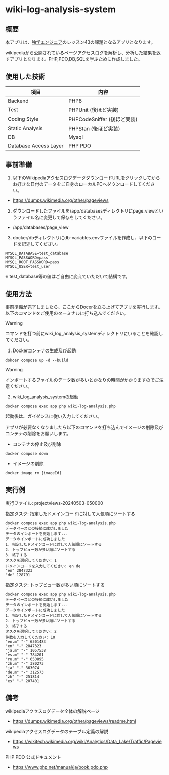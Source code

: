 # wiki-log-analysis-system

## 概要

本アプリは、[独学エンジニア](https://dokugaku-engineer.com/, "独学エンジニアHome")のレッスン43の課題となるアプリとなります。

wikipediaから公開されているページアクセスログを解析し、分析した結果を返すアプリとなります。PHP,PDO,DB,SQLを学ぶために作成しました。

## 使用した技術
| 項目 | 内容 |
| --- | --- |
| Backend | PHP8 |
| Test | PHPUnit (後ほど実装) |
| Coding Style | PHPCodeSniffer (後ほど実装) |
| Static Analysis | PHPStan (後ほど実装) |
| DB | Mysql |
| Database Access Layer | PHP PDO |

## 事前準備
1. 以下のWikipediaアクセスログデータダウンロードURLをクリックしてからお好きな日付のデータをご自身のローカルPCへダウンロードしてください。
- https://dumps.wikimedia.org/other/pageviews

2. ダウンロードしたファイルを/app/databasesディレクトリにpage_viewというファイル名に変更して保存をしてください。
- /app/databases/page_view

3. docker/dbディレクトリにdb-variables.envファイルを作成し、以下のコードを記述してください。
```
MYSQL_DATABASE=test_database
MYSQL_PASSWORD=pass
MYSQL_ROOT_PASSWORD=pass
MYSQL_USER=test_user
```
※ test_database等の値はご自由に変えていただいて結構です。

## 使用方法
事前準備が完了しましたら、ここからDocerを立ち上げてアプリを実行します。
以下のコマンドをご使用のターミナルに打ち込んでください。

> [!WARNING]
> コマンドを打つ前にwiki_log_analysis_systemディレクトリにいることを確認してください。

1. Dockerコンテナの生成及び起動
```
dokcer compose up -d --build
```
> [!WARNING]
> インポートするファイルのデータ数が多いとかなりの時間がかかりますのでご注意ください。

2. wiki_log_analysis_systemの起動
```
docker compose exec app php wiki-log-analysis.php
```

起動後は、ガイダンスに従い入力してください。

アプリが必要なくなりましたら以下のコマンドを打ち込んでイメージの削除及びコンテナの削除をお願いします。
- コンテナの停止及び削除
```
docker compose down
```
- イメージの削除
```
docker image rm [imageId]
```

## 実行例
実行ファイル: projectviews-20240503-050000

指定タスク: 指定したドメインコードに対して人気順にソートする
```
docker compose exec app php wiki-log-analysis.php
データベースとの接続に成功しました
データのインポートを開始します...
データのインポートに成功しました
1. 指定したドメインコードに対して人気順にソートする
2. トップビュー数が多い順にソートする
3. 終了する
タスクを選択してください: 1
ドメインコードを入力してください: en de
"en" 2847323
"de" 128791
```

指定タスク: トップビュー数が多い順にソートする
```
docker compose exec app php wiki-log-analysis.php
データベースとの接続に成功しました
データのインポートを開始します...
データのインポートに成功しました
1. 指定したドメインコードに対して人気順にソートする
2. トップビュー数が多い順にソートする
3. 終了する
タスクを選択してください: 2
件数を入力してください: 10
"en.m" "-" 6301483
"en" "-" 2847323
"ja.m" "-" 1057538
"es.m" "-" 784201
"ru.m" "-" 650895
"zh.m" "-" 380273
"ja" "-" 363074
"de.m" "-" 312573
"zh" "-" 251814
"es" "-" 207401
```

## 備考
wikipediaアクセスログデータ全体の解説ページ
- https://dumps.wikimedia.org/other/pageviews/readme.html

wikipediaアクセスログデータのテーブル定義の解説
- https://wikitech.wikimedia.org/wiki/Analytics/Data_Lake/Traffic/Pageviews

PHP PDO 公式ドキュメント
- https://www.php.net/manual/ja/book.pdo.php
